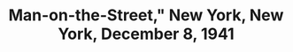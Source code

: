 ---
layout: manifest
title: Man-on-the-Street," New York, New York, December 8, 1941
manifest_name: man-on-the-street-new-york-new-york-december-8-1941

---